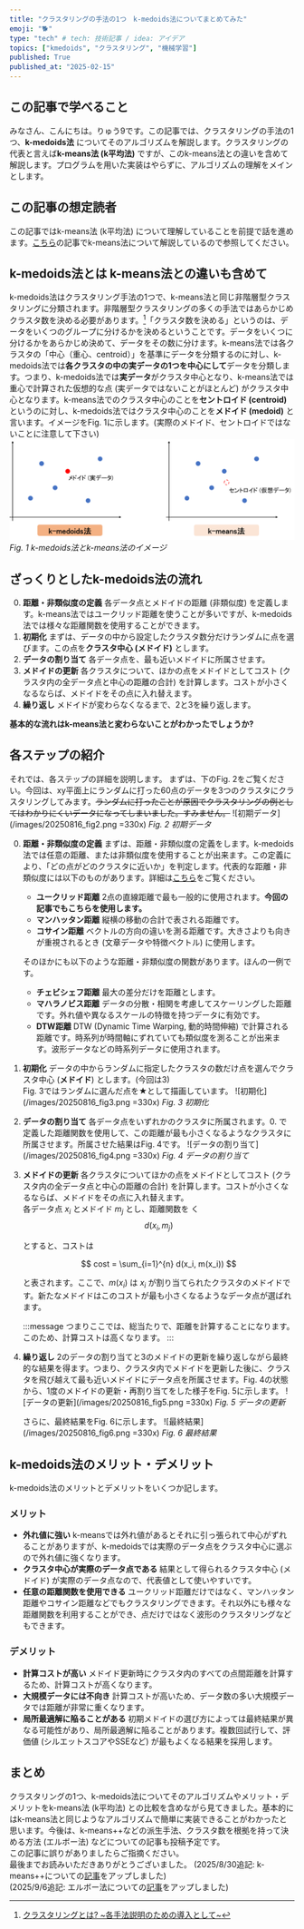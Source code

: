 ```yaml
---
title: "クラスタリングの手法の1つ　k-medoids法についてまとめてみた"
emoji: "🐕"
type: "tech" # tech: 技術記事 / idea: アイデア
topics: ["kmedoids", "クラスタリング", "機械学習"]
published: True
published_at: "2025-02-15"
---
```


## この記事で学べること
みなさん、こんにちは。りゅう9です。この記事では、クラスタリングの手法の1つ、**k-medoids法** についてそのアルゴリズムを解説します。クラスタリングの代表と言えば**k-means法 (k平均法)** ですが、このk-means法との違いを含めて解説します。プログラムを用いた実装はやらずに、アルゴリズムの理解をメインとします。

## この記事の想定読者
この記事ではk-means法 (k平均法) について理解していることを前提で話を進めます。[こちら](https://zenn.dev/ryu9/articles/clustering-kmeans)の記事でk-means法について解説しているので参照してください。

## k-medoids法とは k-means法との違いも含めて
k-medoids法はクラスタリング手法の1つで、k-means法と同じ非階層型クラスタリングに分類されます。非階層型クラスタリングの多くの手法ではあらかじめクラスタ数を決める必要があります。[^1]「クラスタ数を決める」というのは、データをいくつのグループに分けるかを決めるということです。データをいくつに分けるかをあらかじめ決めて、データをその数に分けます。k-means法では各クラスタの「中心（重心、centroid）」を基準にデータを分類するのに対し、k-medoids法では**各クラスタの中の実データの1つを中心にして**データを分類します。つまり、k-medoids法では**実データ**がクラスタ中心となり、k-means法では重心で計算された仮想的な点 (実データではないことがほとんど) がクラスタ中心となります。k-means法でのクラスタ中心のことを**セントロイド (centroid)** というのに対し、k-medoids法ではクラスタ中心のことを**メドイド (medoid)** と言います。イメージをFig. 1に示します。(実際のメドイド、セントロイドではないことに注意して下さい)
![k-medoids法のイメージ](/images/20250816_fig1.png)
*Fig. 1 k-medoids法とk-means法のイメージ*

## ざっくりとしたk-medoids法の流れ
0. **距離・非類似度の定義**
   各データ点とメドイドの距離 (非類似度) を定義します。k-means法ではユークリッド距離を使うことが多いですが、k-medoids法では様々な距離関数を使用することができます。
1. **初期化**
   まずは、データの中から設定したクラスタ数分だけランダムに点を選びます。この点を**クラスタ中心 (メドイド)** とします。
2. **データの割り当て**
   各データ点を、最も近いメドイドに所属させます。
3. **メドイドの更新**
   各クラスタについて、ほかの点をメドイドとしてコスト (クラスタ内の全データ点と中心の距離の合計) を計算します。コストが小さくなるならば、メドイドをその点に入れ替えます。
4. **繰り返し**
   メドイドが変わらなくなるまで、2と3を繰り返します。

**基本的な流れはk-means法と変わらないことがわかったでしょうか?**

## 各ステップの紹介
それでは、各ステップの詳細を説明します。
まずは、下のFig. 2をご覧ください。今回は、xy平面上にランダムに打った60点のデータを3つのクラスタにクラスタリングしてみます。~~ランダムに打ったことが原因でクラスタリングの例としてはわかりにくいデータになってしまいました。すみません。~~
![初期データ](/images/20250816_fig2.png =330x)
*Fig. 2 初期データ*

0. **距離・非類似度の定義**
   まずは、距離・非類似度の定義をします。k-medoids法では任意の距離、または非類似度を使用することが出来ます。この定義により、「どの点がどのクラスタに近いか」を判定します。代表的な距離・非類似度には以下のものがあります。詳細は[こちら](https://zenn.dev/ryu9/articles/clustering-kmeans#%E5%90%84%E3%82%B9%E3%83%86%E3%83%83%E3%83%97%E3%81%AE%E7%B4%B9%E4%BB%8B)をご覧ください。
   - **ユークリッド距離**
  2点の直線距離で最も一般的に使用されます。**今回の記事でもこちらを使用します。**
   - **マンハッタン距離**
  縦横の移動の合計で表される距離です。
   - **コサイン距離**
  ベクトルの方向の違いを測る距離です。大きさよりも向きが重視されるとき (文章データや特徴ベクトル) に使用します。

   そのほかにも以下のような距離・非類似度の関数があります。ほんの一例です。
   - **チェビシェフ距離**
   最大の差分だけを距離とします。
   - **マハラノビス距離**
   データの分散・相関を考慮してスケーリングした距離です。外れ値や異なるスケールの特徴を持つデータに有効です。
   - **DTW距離**
   DTW (Dynamic Time Warping, 動的時間伸縮) で計算される距離です。時系列が時間軸にずれていても類似度を測ることが出来ます。波形データなどの時系列データに使用されます。

1. **初期化**
   データの中からランダムに指定したクラスタの数だけ点を選んでクラスタ中心 (**メドイド**) とします。(今回は3)  
   Fig. 3ではランダムに選んだ点を★として描画しています。
   ![初期化](/images/20250816_fig3.png =330x)
   *Fig. 3 初期化*  

2. **データの割り当て**
   各データ点をいずれかのクラスタに所属されます。0. で定義した距離関数を使用して、この距離が最も小さくなるようなクラスタに所属させます。所属させた結果はFig. 4です。
   ![データの割り当て](/images/20250816_fig4.png =330x)
   *Fig. 4 データの割り当て*

3. **メドイドの更新**
   各クラスタについてほかの点をメドイドとしてコスト (クラスタ内の全データ点と中心の距離の合計) を計算します。コストが小さくなるならば、メドイドをその点に入れ替えます。  
   各データ点 $x_i$ とメドイド $m_j$ とし、距離関数を
く
   $$
   d(x_i, m_j)
   $$

   とすると、コストは

   $$
   cost = \sum_{i=1}^{n} d(x_i, m(x_i))
   $$

   と表されます。ここで、$m(x_i)$ は $x_i$ が割り当てられたクラスタのメドイドです。新たなメドイドはこのコストが最も小さくなるようなデータ点が選ばれます。

   :::message
   つまりここでは、総当たりで、距離を計算することになります。このため、計算コストは高くなります。
   :::

4. **繰り返し**
   2のデータの割り当てと3のメドイドの更新を繰り返しながら最終的な結果を得ます。つまり、クラスタ内でメドイドを更新した後に、クラスタを飛び越えて最も近いメドイドにデータ点を所属させます。Fig. 4の状態から、1度のメドイドの更新・再割り当てをした様子をFig. 5に示します。
   ![データの更新](/images/20250816_fig5.png =330x)
   *Fig. 5 データの更新*

   さらに、最終結果をFig. 6に示します。
   ![最終結果](/images/20250816_fig6.png =330x)
   *Fig. 6 最終結果*


## k-medoids法のメリット・デメリット
k-medoids法のメリットとデメリットをいくつか記します。

### メリット
- **外れ値に強い**
  k-meansでは外れ値があるとそれに引っ張られて中心がずれることがありますが、k-medoidsでは実際のデータ点をクラスタ中心に選ぶので外れ値に強くなります。
- **クラスタ中心が実際のデータ点である**
  結果として得られるクラスタ中心 (メドイド) が実際のデータ点なので、代表値として使いやすいです。
- **任意の距離関数を使用できる**
  ユークリッド距離だけではなく、マンハッタン距離やコサイン距離などでもクラスタリングできます。それ以外にも様々な距離関数を利用することができ、点だけではなく波形のクラスタリングなどもできます。

### デメリット
- **計算コストが高い**
  メドイド更新時にクラスタ内のすべての点間距離を計算するため、計算コストが高くなります。
- **大規模データには不向き**
  計算コストが高いため、データ数の多い大規模データでは距離が非常に重くなります。
- **局所最適解に陥ることがある**
  初期メドイドの選び方によっては最終結果が異なる可能性があり、局所最適解に陥ることがあります。複数回試行して、評価値 (シルエットスコアやSSEなど) が最もよくなる結果を採用します。

## まとめ
クラスタリングの1つ、k-medoids法についてそのアルゴリズムやメリット・デメリットをk-means法 (k平均法) との比較を含めながら見てきました。基本的にはk-means法と同じようなアルゴリズムで簡単に実装できることがわかったと思います。今後は、k-means++などの派生手法、クラスタ数を根拠を持って決める方法 (エルボー法) などについての記事も投稿予定です。  
この記事に誤りがありましたらご指摘ください。  
最後までお読みいただきありがとうございました。
(2025/8/30追記: k-means++についての[記事](https://zenn.dev/ryu9/articles/clustering-kmeansplusplus)をアップしました)  
(2025/9/6追記: エルボー法についての[記事](https://zenn.dev/ryu9/articles/elbowmethod-silhouette)をアップしました)

[^1]:[クラスタリングとは? ~各手法説明のための導入として~](https://zenn.dev/ryu9/articles/what_clastering#%E3%82%AF%E3%83%A9%E3%82%B9%E3%82%BF%E3%83%AA%E3%83%B3%E3%82%B0%E3%81%AE%E7%A8%AE%E9%A1%9E)